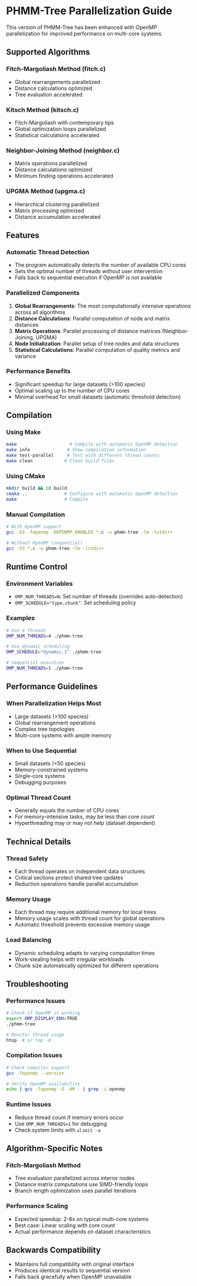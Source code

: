 # PHMM-Tree Parallelization Guide

This version of PHMM-Tree has been enhanced with OpenMP parallelization for improved performance on multi-core systems.

## Supported Algorithms

### Fitch-Margoliash Method (fitch.c)
- Global rearrangements parallelized
- Distance calculations optimized
- Tree evaluation accelerated

### Kitsch Method (kitsch.c)  
- Fitch-Margoliash with contemporary tips
- Global optimization loops parallelized
- Statistical calculations accelerated

### Neighbor-Joining Method (neighbor.c)
- Matrix operations parallelized
- Distance calculations optimized
- Minimum finding operations accelerated

### UPGMA Method (upgma.c)
- Hierarchical clustering parallelized
- Matrix processing optimized
- Distance accumulation accelerated

## Features

### Automatic Thread Detection
- The program automatically detects the number of available CPU cores
- Sets the optimal number of threads without user intervention
- Falls back to sequential execution if OpenMP is not available

### Parallelized Components
1. **Global Rearrangements**: The most computationally intensive operations across all algorithms
2. **Distance Calculations**: Parallel computation of node and matrix distances
3. **Matrix Operations**: Parallel processing of distance matrices (Neighbor-Joining, UPGMA)
4. **Node Initialization**: Parallel setup of tree nodes and data structures
5. **Statistical Calculations**: Parallel computation of quality metrics and variance

### Performance Benefits
- Significant speedup for large datasets (>100 species)
- Optimal scaling up to the number of CPU cores
- Minimal overhead for small datasets (automatic threshold detection)

## Compilation

### Using Make
```bash
make                    # Compile with automatic OpenMP detection
make info              # Show compilation information
make test-parallel     # Test with different thread counts
make clean            # Clean build files
```

### Using CMake
```bash
mkdir build && cd build
cmake ..              # Configure with automatic OpenMP detection
make                  # Compile
```

### Manual Compilation
```bash
# With OpenMP support
gcc -O3 -fopenmp -DOPENMP_ENABLED *.c -o phmm-tree -lm -lstdc++

# Without OpenMP (sequential)
gcc -O3 *.c -o phmm-tree -lm -lstdc++
```

## Runtime Control

### Environment Variables
- `OMP_NUM_THREADS=N`: Set number of threads (overrides auto-detection)
- `OMP_SCHEDULE="type,chunk"`: Set scheduling policy

### Examples
```bash
# Use 4 threads
OMP_NUM_THREADS=4 ./phmm-tree

# Use dynamic scheduling
OMP_SCHEDULE="dynamic,1" ./phmm-tree

# Sequential execution
OMP_NUM_THREADS=1 ./phmm-tree
```

## Performance Guidelines

### When Parallelization Helps Most
- Large datasets (>100 species)
- Global rearrangement operations
- Complex tree topologies
- Multi-core systems with ample memory

### When to Use Sequential
- Small datasets (<50 species)
- Memory-constrained systems
- Single-core systems
- Debugging purposes

### Optimal Thread Count
- Generally equals the number of CPU cores
- For memory-intensive tasks, may be less than core count
- Hyperthreading may or may not help (dataset dependent)

## Technical Details

### Thread Safety
- Each thread operates on independent data structures
- Critical sections protect shared tree updates
- Reduction operations handle parallel accumulation

### Memory Usage
- Each thread may require additional memory for local trees
- Memory usage scales with thread count for global operations
- Automatic threshold prevents excessive memory usage

### Load Balancing
- Dynamic scheduling adapts to varying computation times
- Work-stealing helps with irregular workloads
- Chunk size automatically optimized for different operations

## Troubleshooting

### Performance Issues
```bash
# Check if OpenMP is working
export OMP_DISPLAY_ENV=TRUE
./phmm-tree

# Monitor thread usage
htop  # or top -H
```

### Compilation Issues
```bash
# Check compiler support
gcc -fopenmp --version

# Verify OpenMP availability
echo | gcc -fopenmp -E -dM - | grep -i openmp
```

### Runtime Issues
- Reduce thread count if memory errors occur
- Use `OMP_NUM_THREADS=1` for debugging
- Check system limits with `ulimit -a`

## Algorithm-Specific Notes

### Fitch-Margoliash Method
- Tree evaluation parallelized across interior nodes
- Distance matrix computations use SIMD-friendly loops
- Branch length optimization uses parallel iterations

### Performance Scaling
- Expected speedup: 2-8x on typical multi-core systems
- Best case: Linear scaling with core count
- Actual performance depends on dataset characteristics

## Backwards Compatibility
- Maintains full compatibility with original interface
- Produces identical results to sequential version
- Falls back gracefully when OpenMP unavailable
